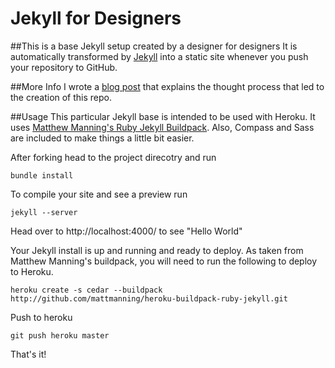 Jekyll for Designers
=======

##This is a base Jekyll setup created by a designer for designers
It is automatically transformed by [Jekyll](http://github.com/mojombo/jekyll) into a static site whenever you push your repository to GitHub.

##More Info
I wrote a [blog post](http://muke.me) that explains the thought process that led to the creation of this repo.

##Usage
This particular Jekyll base is intended to be used with Heroku. It uses [Matthew Manning's Ruby Jekyll Buildpack](https://github.com/mattmanning/heroku-buildpack-ruby-jekyll). Also, Compass and Sass are included to make things a little bit easier.

After forking head to the project direcotry and run

`bundle install`

To compile your site and see a preview run

`jekyll --server`

Head over to http://localhost:4000/ to see "Hello World"

Your Jekyll install is up and running and ready to deploy. As taken from Matthew Manning's buildpack, you will need to run the following to deploy to Heroku.

`heroku create -s cedar --buildpack http://github.com/mattmanning/heroku-buildpack-ruby-jekyll.git`

Push to heroku

`git push heroku master`

That's it!
